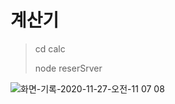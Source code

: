 # 계산기
> cd calc
>
> node reserSrver


![화면-기록-2020-11-27-오전-11 07 08](https://user-images.githubusercontent.com/39161206/100403000-fea41980-30a0-11eb-8eaa-b06cc98d1331.gif)

